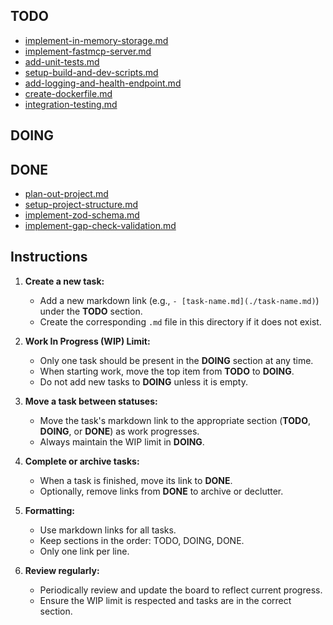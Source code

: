 ## TODO

- [implement-in-memory-storage.md](./implement-in-memory-storage.md)
- [implement-fastmcp-server.md](./implement-fastmcp-server.md)
- [add-unit-tests.md](./add-unit-tests.md)
- [setup-build-and-dev-scripts.md](./setup-build-and-dev-scripts.md)
- [add-logging-and-health-endpoint.md](./add-logging-and-health-endpoint.md)
- [create-dockerfile.md](./create-dockerfile.md)
- [integration-testing.md](./integration-testing.md)

## DOING

## DONE

- [plan-out-project.md](./plan-out-project.md)
- [setup-project-structure.md](./setup-project-structure.md)
- [implement-zod-schema.md](./implement-zod-schema.md)
- [implement-gap-check-validation.md](./implement-gap-check-validation.md)

## Instructions

1. **Create a new task:**

   - Add a new markdown link (e.g., `- [task-name.md](./task-name.md)`) under the **TODO** section.
   - Create the corresponding `.md` file in this directory if it does not exist.

2. **Work In Progress (WIP) Limit:**

   - Only one task should be present in the **DOING** section at any time.
   - When starting work, move the top item from **TODO** to **DOING**.
   - Do not add new tasks to **DOING** unless it is empty.

3. **Move a task between statuses:**

   - Move the task's markdown link to the appropriate section (**TODO**, **DOING**, or **DONE**) as work progresses.
   - Always maintain the WIP limit in **DOING**.

4. **Complete or archive tasks:**

   - When a task is finished, move its link to **DONE**.
   - Optionally, remove links from **DONE** to archive or declutter.

5. **Formatting:**

   - Use markdown links for all tasks.
   - Keep sections in the order: TODO, DOING, DONE.
   - Only one link per line.

6. **Review regularly:**
   - Periodically review and update the board to reflect current progress.
   - Ensure the WIP limit is respected and tasks are in the correct section.
